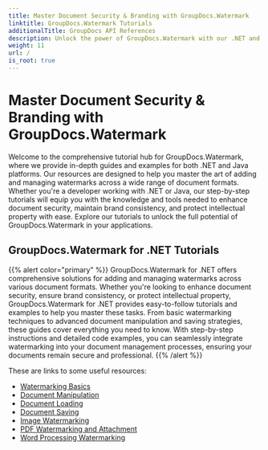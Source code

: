 ```yaml
---
title: Master Document Security & Branding with GroupDocs.Watermark
linktitle: GroupDocs.Watermark Tutorials
additionalTitle: GroupDocs API References
description: Unlock the power of GroupDocs.Watermark with our .NET and Java tutorials. Master watermarking techniques for document security and branding.
weight: 11
url: /
is_root: true
---
```


# Master Document Security & Branding with GroupDocs.Watermark


Welcome to the comprehensive tutorial hub for GroupDocs.Watermark, where we provide in-depth guides and examples for both .NET and Java platforms. Our resources are designed to help you master the art of adding and managing watermarks across a wide range of document formats. Whether you're a developer working with .NET or Java, our step-by-step tutorials will equip you with the knowledge and tools needed to enhance document security, maintain brand consistency, and protect intellectual property with ease. Explore our tutorials to unlock the full potential of GroupDocs.Watermark in your applications.


## GroupDocs.Watermark for .NET Tutorials
{{% alert color="primary" %}}
GroupDocs.Watermark for .NET offers comprehensive solutions for adding and managing watermarks across various document formats. Whether you're looking to enhance document security, ensure brand consistency, or protect intellectual property, GroupDocs.Watermark for .NET provides easy-to-follow tutorials and examples to help you master these tasks. From basic watermarking techniques to advanced document manipulation and saving strategies, these guides cover everything you need to know. With step-by-step instructions and detailed code examples, you can seamlessly integrate watermarking into your document management processes, ensuring your documents remain secure and professional.
{{% /alert %}}

These are links to some useful resources:
 
- [Watermarking Basics](./net/watermarking-basics/)
- [Document Manipulation](./net/document-manipulation/)
- [Document Loading](./net/document-loadings/)
- [Document Saving](./net/document-savings/)
- [Image Watermarking](./net/image-watermarkings/)
- [PDF Watermarking and Attachment](./net/pdf-watermarking-attachments/)
- [Word Processing Watermarking](./net/word-processing-watermarkings/)

